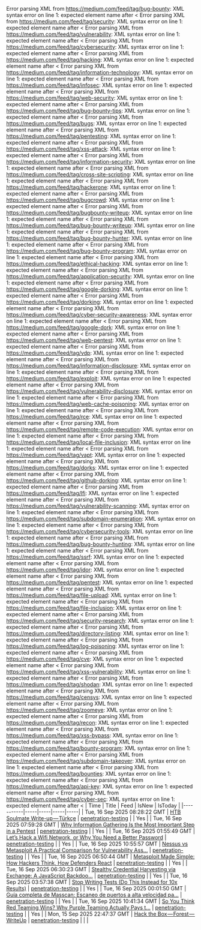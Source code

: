 Error parsing XML from https://medium.com/feed/tag/bug-bounty: XML syntax error on line 1: expected element name after <
Error parsing XML from https://medium.com/feed/tag/security: XML syntax error on line 1: expected element name after <
Error parsing XML from https://medium.com/feed/tag/vulnerability: XML syntax error on line 1: expected element name after <
Error parsing XML from https://medium.com/feed/tag/cybersecurity: XML syntax error on line 1: expected element name after <
Error parsing XML from https://medium.com/feed/tag/hacking: XML syntax error on line 1: expected element name after <
Error parsing XML from https://medium.com/feed/tag/information-technology: XML syntax error on line 1: expected element name after <
Error parsing XML from https://medium.com/feed/tag/infosec: XML syntax error on line 1: expected element name after <
Error parsing XML from https://medium.com/feed/tag/web-security: XML syntax error on line 1: expected element name after <
Error parsing XML from https://medium.com/feed/tag/bug-bounty-tips: XML syntax error on line 1: expected element name after <
Error parsing XML from https://medium.com/feed/tag/bugs: XML syntax error on line 1: expected element name after <
Error parsing XML from https://medium.com/feed/tag/pentesting: XML syntax error on line 1: expected element name after <
Error parsing XML from https://medium.com/feed/tag/xss-attack: XML syntax error on line 1: expected element name after <
Error parsing XML from https://medium.com/feed/tag/information-security: XML syntax error on line 1: expected element name after <
Error parsing XML from https://medium.com/feed/tag/cross-site-scripting: XML syntax error on line 1: expected element name after <
Error parsing XML from https://medium.com/feed/tag/hackerone: XML syntax error on line 1: expected element name after <
Error parsing XML from https://medium.com/feed/tag/bugcrowd: XML syntax error on line 1: expected element name after <
Error parsing XML from https://medium.com/feed/tag/bugbounty-writeup: XML syntax error on line 1: expected element name after <
Error parsing XML from https://medium.com/feed/tag/bug-bounty-writeup: XML syntax error on line 1: expected element name after <
Error parsing XML from https://medium.com/feed/tag/bug-bounty-hunter: XML syntax error on line 1: expected element name after <
Error parsing XML from https://medium.com/feed/tag/bug-bounty-program: XML syntax error on line 1: expected element name after <
Error parsing XML from https://medium.com/feed/tag/ethical-hacking: XML syntax error on line 1: expected element name after <
Error parsing XML from https://medium.com/feed/tag/application-security: XML syntax error on line 1: expected element name after <
Error parsing XML from https://medium.com/feed/tag/google-dorking: XML syntax error on line 1: expected element name after <
Error parsing XML from https://medium.com/feed/tag/dorking: XML syntax error on line 1: expected element name after <
Error parsing XML from https://medium.com/feed/tag/cyber-security-awareness: XML syntax error on line 1: expected element name after <
Error parsing XML from https://medium.com/feed/tag/google-dork: XML syntax error on line 1: expected element name after <
Error parsing XML from https://medium.com/feed/tag/web-pentest: XML syntax error on line 1: expected element name after <
Error parsing XML from https://medium.com/feed/tag/vdp: XML syntax error on line 1: expected element name after <
Error parsing XML from https://medium.com/feed/tag/information-disclosure: XML syntax error on line 1: expected element name after <
Error parsing XML from https://medium.com/feed/tag/exploit: XML syntax error on line 1: expected element name after <
Error parsing XML from https://medium.com/feed/tag/vulnerability-disclosure: XML syntax error on line 1: expected element name after <
Error parsing XML from https://medium.com/feed/tag/web-cache-poisoning: XML syntax error on line 1: expected element name after <
Error parsing XML from https://medium.com/feed/tag/rce: XML syntax error on line 1: expected element name after <
Error parsing XML from https://medium.com/feed/tag/remote-code-execution: XML syntax error on line 1: expected element name after <
Error parsing XML from https://medium.com/feed/tag/local-file-inclusion: XML syntax error on line 1: expected element name after <
Error parsing XML from https://medium.com/feed/tag/vapt: XML syntax error on line 1: expected element name after <
Error parsing XML from https://medium.com/feed/tag/dorks: XML syntax error on line 1: expected element name after <
Error parsing XML from https://medium.com/feed/tag/github-dorking: XML syntax error on line 1: expected element name after <
Error parsing XML from https://medium.com/feed/tag/lfi: XML syntax error on line 1: expected element name after <
Error parsing XML from https://medium.com/feed/tag/vulnerability-scanning: XML syntax error on line 1: expected element name after <
Error parsing XML from https://medium.com/feed/tag/subdomain-enumeration: XML syntax error on line 1: expected element name after <
Error parsing XML from https://medium.com/feed/tag/cybersecurity-tools: XML syntax error on line 1: expected element name after <
Error parsing XML from https://medium.com/feed/tag/bug-bounty-hunting: XML syntax error on line 1: expected element name after <
Error parsing XML from https://medium.com/feed/tag/ssrf: XML syntax error on line 1: expected element name after <
Error parsing XML from https://medium.com/feed/tag/idor: XML syntax error on line 1: expected element name after <
Error parsing XML from https://medium.com/feed/tag/pentest: XML syntax error on line 1: expected element name after <
Error parsing XML from https://medium.com/feed/tag/file-upload: XML syntax error on line 1: expected element name after <
Error parsing XML from https://medium.com/feed/tag/file-inclusion: XML syntax error on line 1: expected element name after <
Error parsing XML from https://medium.com/feed/tag/security-research: XML syntax error on line 1: expected element name after <
Error parsing XML from https://medium.com/feed/tag/directory-listing: XML syntax error on line 1: expected element name after <
Error parsing XML from https://medium.com/feed/tag/log-poisoning: XML syntax error on line 1: expected element name after <
Error parsing XML from https://medium.com/feed/tag/cve: XML syntax error on line 1: expected element name after <
Error parsing XML from https://medium.com/feed/tag/xss-vulnerability: XML syntax error on line 1: expected element name after <
Error parsing XML from https://medium.com/feed/tag/shodan: XML syntax error on line 1: expected element name after <
Error parsing XML from https://medium.com/feed/tag/censys: XML syntax error on line 1: expected element name after <
Error parsing XML from https://medium.com/feed/tag/zoomeye: XML syntax error on line 1: expected element name after <
Error parsing XML from https://medium.com/feed/tag/recon: XML syntax error on line 1: expected element name after <
Error parsing XML from https://medium.com/feed/tag/xss-bypass: XML syntax error on line 1: expected element name after <
Error parsing XML from https://medium.com/feed/tag/bounty-program: XML syntax error on line 1: expected element name after <
Error parsing XML from https://medium.com/feed/tag/subdomain-takeover: XML syntax error on line 1: expected element name after <
Error parsing XML from https://medium.com/feed/tag/bounties: XML syntax error on line 1: expected element name after <
Error parsing XML from https://medium.com/feed/tag/api-key: XML syntax error on line 1: expected element name after <
Error parsing XML from https://medium.com/feed/tag/cyber-sec: XML syntax error on line 1: expected element name after <
| Time | Title | Feed | IsNew | IsToday |
|-----------|-----|-----|-----|-----|
| Tue, 16 Sep 2025 08:28:22 GMT | [HTB Soulmate Write-up — Türkçe](https://freedium.cfd/https://medium.com/p/2922d44873e6) | [penetration-testing](https://medium.com/feed/tag/penetration-testing) |  | Yes |
| Tue, 16 Sep 2025 07:59:28 GMT | [Why Information Gathering Is the Most Important Step in a Pentest](https://freedium.cfd/https://medium.com/p/b67d5f7ea6bc) | [penetration-testing](https://medium.com/feed/tag/penetration-testing) |  | Yes |
| Tue, 16 Sep 2025 01:55:49 GMT | [Let’s Hack a Wifi Network, or Why You Need a Better Password](https://freedium.cfd/https://medium.com/p/8c197f9ccc84) | [penetration-testing](https://medium.com/feed/tag/penetration-testing) |  | Yes |
| Tue, 16 Sep 2025 10:55:57 GMT | [Nessus vs Metasploit A Practical Comparison for Vulnerability Ass...](https://freedium.cfd/https://medium.com/p/4d5a7497c0cf) | [penetration-testing](https://medium.com/feed/tag/penetration-testing) |  | Yes |
| Tue, 16 Sep 2025 06:50:44 GMT | [Metasploit Made Simple: How Hackers Think, How Defenders React](https://freedium.cfd/https://medium.com/p/f9dbd85a6b10) | [penetration-testing](https://medium.com/feed/tag/penetration-testing) |  | Yes |
| Tue, 16 Sep 2025 06:30:23 GMT | [Stealthy Credential Harvesting via Exchange: A JavaScript Backdoo...](https://freedium.cfd/https://medium.com/p/c5edbb0e78b4) | [penetration-testing](https://medium.com/feed/tag/penetration-testing) |  | Yes |
| Tue, 16 Sep 2025 03:57:38 GMT | [ Stop Writing Tests (Do This Instead for 10x Results)](https://freedium.cfd/https://medium.com/p/1935bde0cdd7) | [penetration-testing](https://medium.com/feed/tag/penetration-testing) |  | Yes |
| Tue, 16 Sep 2025 00:01:50 GMT | [Guía completa de Masscan: Escaneo de puertos a alta velocidad pa...](https://freedium.cfd/https://medium.com/p/6b0fa492433b) | [penetration-testing](https://medium.com/feed/tag/penetration-testing) |  | Yes |
| Tue, 16 Sep 2025 10:41:34 GMT | [So You Think Red Teaming Wins? Why Purple Teaming Actually Pays t...](https://freedium.cfd/https://medium.com/p/a994fba0bbce) | [penetration-testing](https://medium.com/feed/tag/penetration-testing) |  | Yes |
| Mon, 15 Sep 2025 22:47:37 GMT | [Hack the Box — Forest — WriteUp](https://freedium.cfd/https://medium.com/p/543b44c34bff) | [penetration-testing](https://medium.com/feed/tag/penetration-testing) |  |  |
